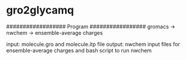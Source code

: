 # gro2glycamq

##################
Program
#################
gromacs -> nwchem -> ensemble-average charges

input: molecule.gro and molecule.itp file
output: nwchem input files for ensemble-average charges and bash script to run nwchem
